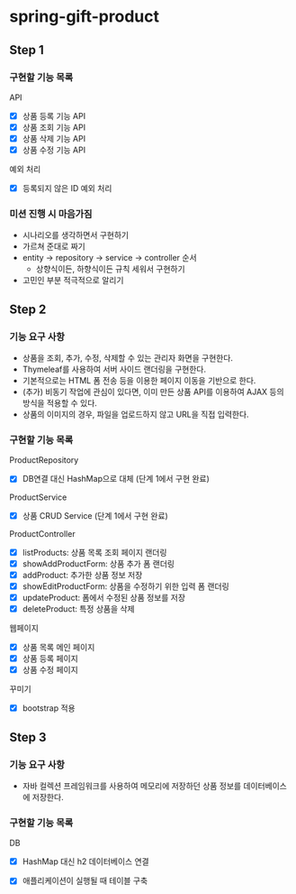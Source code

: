 # spring-gift-product

## Step 1
### 구현할 기능 목록
API 
- [X] 상품 등록 기능 API
- [X] 상품 조회 기능 API
- [X] 상품 삭제 기능 API
- [X] 상품 수정 기능 API

예외 처리 
- [X] 등록되지 않은 ID 예외 처리

### 미션 진행 시 마음가짐
- 시나리오를 생각하면서 구현하기
- 가르쳐 준대로 짜기
- entity -> repository -> service -> controller 순서
  - 상향식이든, 하향식이든 규칙 세워서 구현하기
- 고민인 부분 적극적으로 알리기

## Step 2
### 기능 요구 사항
- 상품을 조회, 추가, 수정, 삭제할 수 있는 관리자 화면을 구현한다.
- Thymeleaf를 사용하여 서버 사이드 랜더링을 구현한다.
- 기본적으로는 HTML 폼 전송 등을 이용한 페이지 이동을 기반으로 한다.
- (추가) 비동기 작업에 관심이 있다면, 이미 만든 상품 API를 이용하여 AJAX 등의 방식을 적용할 수 있다.
- 상품의 이미지의 경우, 파일을 업로드하지 않고 URL을 직접 입력한다.

### 구현할 기능 목록
ProductRepository
- [X] DB연결 대신 HashMap으로 대체 (단계 1에서 구현 완료)

ProductService
- [X] 상품 CRUD Service (단계 1에서 구현 완료)

ProductController
- [X] listProducts: 상품 목록 조회 페이지 랜더링
- [X] showAddProductForm: 상품 추가 폼 랜더링
- [X] addProduct: 추가한 상품 정보 저장
- [X] showEditProductForm: 상품을 수정하기 위한 입력 폼 랜더링
- [X] updateProduct: 폼에서 수정된 상품 정보를 저장
- [X] deleteProduct: 특정 상품을 삭제

웹페이지
- [X] 상품 목록 메인 페이지
- [X] 상품 등록 페이지
- [X] 상품 수정 페이지

꾸미기
- [X] bootstrap 적용

## Step 3 
### 기능 요구 사항
- 자바 컬렉션 프레임워크를 사용하여 메모리에 저장하던 상품 정보를 데이터베이스에 저장한다.

### 구현할 기능 목록 
DB 
- [X] HashMap 대신 h2 데이터베이스 연결
- [X] 애플리케이션이 실행될 때 테이블 구축

